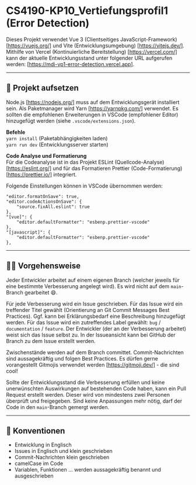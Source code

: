 # CS4190-KP10_Vertiefungsprofil1 (Error Detection)

Dieses Projekt verwendet Vue 3 (Clientseitiges JavaScript-Framework) [https://vuejs.org/] und Vite (Entwicklungsumgebung) [https://vitejs.dev/]. Mithilfe von Vercel (Kontinuierliche Bereitstellung) [https://vercel.com/] kann der aktuelle Entwicklungsstand unter folgender URL aufgerufen werden: [https://mdi-vp1-error-detection.vercel.app].

---

## 🚀 Projekt aufsetzen

Node.js [https://nodejs.org/] muss auf dem Entwicklungsgerät installiert sein.
Als Paketmanager wird Yarn [https://yarnpkg.com/] verwendet.
Es sollten die empfohlenen Erweiterungen in VSCode (empfohlener Editor) hinzugefügt werden (siehe `.vscode/extensions.json`).

**Befehle** \
`yarn install` (Paketabhängigkeiten laden) \
`yarn run dev` (Entwicklungsserver starten)

**Code Analyse und Formatierung** \
Für die Codeanalyse ist in das Projekt ESLint (Quellcode-Analyse) [https://eslint.org/] und für das Formatieren Prettier (Code-Formatierung) [https://prettier.io/] integriert.

Folgende Einstellungen können in VSCode übernommen werden:

```
"editor.formatOnSave": true,
"editor.codeActionsOnSave": {
    "source.fixAll.eslint": true
},
"[vue]": {
    "editor.defaultFormatter": "esbenp.prettier-vscode"
},
"[javascript]": {
    "editor.defaultFormatter": "esbenp.prettier-vscode"
},
```

---

## 👨‍💻 Vorgehensweise

Jeder Entwickler arbeitet auf einem eigenen Branch (welcher jeweils für eine bestimmte Verbesserung angelegt wird). Es wird nicht auf dem `main`-Branch gearbeitet 😄.

Für jede Verbesserung wird ein Issue geschrieben. Für das Issue wird ein treffender Titel gewählt (Orientierung an Git Commit Messages Best Practices). Ggf. kann bei Erklärungsbedarf eine Beschreibung hinzugefügt werden.
Für das Issue wird ein zutreffendes Label gewählt: `bug` / `documentation` / `feature`. Der Entwickler (der an der Verbesserung arbeitet) weist sich das Issue selbst zu. In der Issueansicht kann bei GitHub der Branch zu dem Issue erstellt werden.

Zwischenstände werden auf dem Branch committet. Commit-Nachrichten sind aussagekräftig und folgen Best Practices. Es dürfen gerne vorangestellt Gitmojis verwendet werden [https://gitmoji.dev/] - die sind cool!

Sollte der Entwicklungsstand die Verbesserung erfüllen und keine unerwünschten Auswirkungen auf bestehenden Code haben, kann ein Pull Request erstellt werden. Dieser wird von mindestens zwei Personen überprüft und freigegeben. Sind keine Anpassungen mehr nötig, darf der Code in den `main`-Branch gemergt werden.

---

## 💄 Konventionen

- Entwicklung in Englisch
- Issues in Englisch und klein geschrieben
- Commit-Nachrichten klein geschrieben
- camelCase im Code
- Variablen, Funktionen ... werden aussagekräftig benannt und ausgeschrieben

